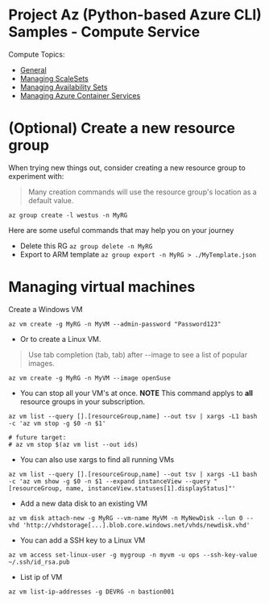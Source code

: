 # Project Az (Python-based Azure CLI) Samples - Compute Service

Compute Topics:
* [General](compute.md)
* [Managing ScaleSets](vmss.md)
* [Managing Availability Sets](availability-set.md)
* [Managing Azure Container Services](container-service.md)

# (Optional) Create a new resource group
When trying new things out, consider creating a new resource group to experiment with:
> Many creation commands will use the resource group's location as a default value.
```
az group create -l westus -n MyRG
```

Here are some useful commands that may help you on your journey
* Delete this RG `az group delete -n MyRG`
* Export to ARM template `az group export -n MyRG > ./MyTemplate.json`


# Managing virtual machines

Create a Windows VM
```
az vm create -g MyRG -n MyVM --admin-password "Password123"
```

* Or to create a Linux VM.  
> Use tab completion (tab, tab) after --image to see a list of popular images.
```
az vm create -g MyRG -n MyVM --image openSuse
```

* You can stop all your VM's at once.  **NOTE** This command applys to **all**
resource groups in your subscription.
```
az vm list --query [].[resourceGroup,name] --out tsv | xargs -L1 bash -c 'az vm stop -g $0 -n $1'

# future target:
# az vm stop $(az vm list --out ids)
```

* You can also use xargs to find all running VMs
```
az vm list --query [].[resourceGroup,name] --out tsv | xargs -L1 bash -c 'az vm show -g $0 -n $1 --expand instanceView --query "[resourceGroup, name, instanceView.statuses[1].displayStatus]"'
```

* Add a new data disk to an existing VM
```
az vm disk attach-new -g MyRG --vm-name MyVM -n MyNewDisk --lun 0 --vhd 'http://vhdstorage[...].blob.core.windows.net/vhds/newdisk.vhd'
```

* You can add a SSH key to a Linux VM
```
az vm access set-linux-user -g mygroup -n myvm -u ops --ssh-key-value ~/.ssh/id_rsa.pub
```

* List ip of VM 
```
az vm list-ip-addresses -g DEVRG -n bastion001 

```






